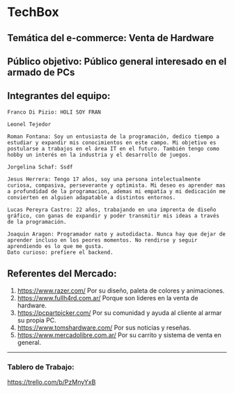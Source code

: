 # **TechBox**

## **Temática del e-commerce:** Venta de Hardware

## **Público objetivo:** Público general interesado en el armado de PCs

## **Integrantes del equipo:**

```
Franco Di Pizio: HOLI SOY FRAN

Leonel Tejedor

Roman Fontana: Soy un entusiasta de la programación, dedico tiempo a estudiar y expandir mis conocimientos en este campo. Mi objetivo es postularse a trabajos en el área IT en el futuro. También tengo como hobby un interés en la industria y el desarrollo de juegos.

Jorgelina Schaf: Ssdf

Jesus Herrera: Tengo 17 años, soy una persona intelectualmente curiosa, compasiva, perseverante y optimista. Mi deseo es aprender mas a profundidad de la programacion, ademas mi empatía y mi dedicación me convierten en alguien adapatable a distintos entornos.

Lucas Pereyra Castro: 22 años, trabajando en una imprenta de diseño gráfico, con ganas de expandir y poder transmitir mis ideas a través de la programación.

Joaquin Aragon: Programador nato y autodidacta. Nunca hay que dejar de aprender incluso en los peores momentos. No rendirse y seguir aprendiendo es lo que me gusta.
Dato curioso: prefiere el backend.
```

## Referentes del Mercado:

1. https://www.razer.com/ Por su diseño, paleta de colores y animaciones.
2. https://www.fullh4rd.com.ar/ Porque son lideres en la venta de hardware.
3. https://pcpartpicker.com/ Por su comunidad y ayuda al cliente al armar su propia PC.
4. https://www.tomshardware.com/ Por sus noticias y reseñas.
5. https://www.mercadolibre.com.ar/ Por su carrito y sistema de venta en general.

---

### Tablero de Trabajo:

https://trello.com/b/PzMnyYxB
